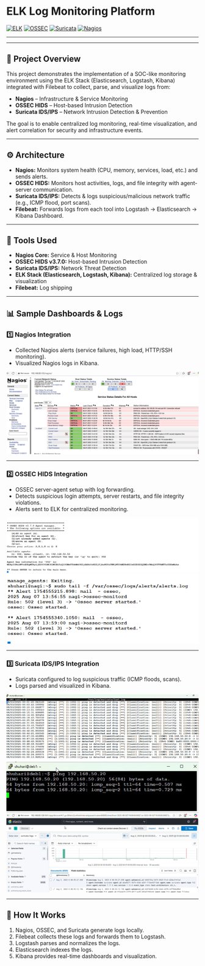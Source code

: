 # ELK Log Monitoring Platform

[![ELK](https://img.shields.io/badge/ELK-Stack-orange)]()
[![OSSEC](https://img.shields.io/badge/OSSEC-HIDS-blue)]()
[![Suricata](https://img.shields.io/badge/Suricata-IDS/IPS-red)]()
[![Nagios](https://img.shields.io/badge/Nagios-Monitoring-green)]()

---
---

## 📌 Project Overview  
This project demonstrates the implementation of a SOC-like monitoring environment using the ELK Stack (Elasticsearch, Logstash, Kibana) integrated with Filebeat to collect, parse, and visualize logs from:  

- **Nagios** – Infrastructure & Service Monitoring  
- **OSSEC HIDS** – Host-based Intrusion Detection  
- **Suricata IDS/IPS** – Network Intrusion Detection & Prevention  

The goal is to enable centralized log monitoring, real-time visualization, and alert correlation for security and infrastructure events.  

---

## ⚙️ Architecture  

- **Nagios:** Monitors system health (CPU, memory, services, load, etc.) and sends alerts.  
- **OSSEC HIDS:** Monitors host activities, logs, and file integrity with agent-server communication.  
- **Suricata IDS/IPS:** Detects & logs suspicious/malicious network traffic (e.g., ICMP flood, port scans).  
- **Filebeat:** Forwards logs from each tool into Logstash → Elasticsearch → Kibana Dashboard.  

---

## 🔹 Tools Used  

- **Nagios Core:** Service & Host Monitoring  
- **OSSEC HIDS v3.7.0:** Host-based Intrusion Detection  
- **Suricata IDS/IPS:** Network Threat Detection  
- **ELK Stack (Elasticsearch, Logstash, Kibana):** Centralized log storage & visualization  
- **Filebeat:** Log shipping  

---

## 📊 Sample Dashboards & Logs  

### 1️⃣ Nagios Integration  
- Collected Nagios alerts (service failures, high load, HTTP/SSH monitoring).  
- Visualized Nagios logs in Kibana.  

![Nagios](https://raw.githubusercontent.com/Rchandrakanth/ELK-Log-Monitoring/master/assests/nagios.png)  

---

### 2️⃣ OSSEC HIDS Integration  
- OSSEC server-agent setup with log forwarding.  
- Detects suspicious login attempts, server restarts, and file integrity violations.  
- Alerts sent to ELK for centralized monitoring.  

![OSSEC Key Setup](https://raw.githubusercontent.com/Rchandrakanth/ELK-Log-Monitoring/master/assests/ossec-key.png)  
![OSSEC Logs](https://raw.githubusercontent.com/Rchandrakanth/ELK-Log-Monitoring/master/assests/ossec-logs.png)  

---

### 3️⃣ Suricata IDS/IPS Integration  
- Suricata configured to log suspicious traffic (ICMP floods, scans).  
- Logs parsed and visualized in Kibana.  

![Suricata 1](https://raw.githubusercontent.com/Rchandrakanth/ELK-Log-Monitoring/master/assests/suricata-1.png)  
![Suricata 2](https://raw.githubusercontent.com/Rchandrakanth/ELK-Log-Monitoring/master/assests/suricata-2.png)  
![Suricata ELK Dashboard](https://raw.githubusercontent.com/Rchandrakanth/ELK-Log-Monitoring/master/assests/suricata-elk.png)  

---

## 🚀 How It Works  
1. Nagios, OSSEC, and Suricata generate logs locally.  
2. Filebeat collects these logs and forwards them to Logstash.  
3. Logstash parses and normalizes the logs.  
4. Elasticsearch indexes the logs.  
5. Kibana provides real-time dashboards and visualization.  
